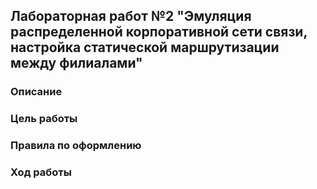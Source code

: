 ## Лабораторная работ №2 "Эмуляция распределенной корпоративной сети связи, настройка статической маршрутизации между филиалами"

### Описание

### Цель работы

### Правила по оформлению

### Ход работы

